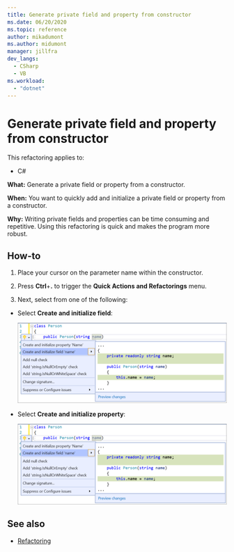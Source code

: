 ```yaml
--- 
title: Generate private field and property from constructor
ms.date: 06/20/2020 
ms.topic: reference 
author: mikadumont
ms.author: midumont
manager: jillfra 
dev_langs: 
  - CSharp 
  - VB
ms.workload:  
  - "dotnet" 
--- 
```

# Generate private field and property from constructor

This refactoring applies to: 

- C# 

**What:** Generate a private field or property from a constructor. 

**When:** You want to quickly add and initialize a private field or property from a constructor.

**Why:** Writing private fields and properties can be time consuming and repetitive. Using this refactoring is quick and makes the program more robust.

## How-to 

1. Place your cursor on the parameter name within the constructor.

2. Press **Ctrl**+**.** to trigger the **Quick Actions and Refactorings** menu.
   
3. Next, select from one of the following:

- Select **Create and initialize field**:

   ![Generate private field from constructor](media/generate-private-field-from-constructor.png)

- Select **Create and initialize property**:

   ![Generate private field from constructor](media/generate-private-field-from-constructor.png)

## See also 

- [Refactoring](../refactoring-in-visual-studio.md)
